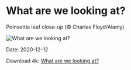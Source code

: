 # What are we looking at?

Poinsettia leaf close-up (© Charles Floyd/Alamy)

![What are we looking at?](https://bing.com/th?id=OHR.BractCloseup_EN-US2083623903_UHD.jpg&rf=LaDigue_UHD.jpg&pid=hp&w=1024&h=576)

Date: 2020-12-12

Download 4k: [What are we looking at?](https://bing.com/th?id=OHR.BractCloseup_EN-US2083623903_UHD.jpg&rf=LaDigue_UHD.jpg&pid=hp&w=3840&h=2160)

